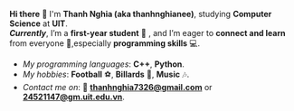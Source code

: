 **Hi there** 👋
I'm **Thanh Nghia (aka thanhnghianee)**, studying **Computer Science** at **UIT**.  
***Currently***, I’m a **first-year student** 📖 , and I’m eager to **connect and learn** from everyone 🤝,especially **programming skills** 💻.
- _My programming languages_: **C++**, **Python**.
- _My hobbies_: **Football** ⚽, **Billards** 🎱, **Music** 🎶.
- _Contact me on_: 📧 **thanhnghia7326@gmail.com** or **24521147@gm.uit.edu.vn**.
  
